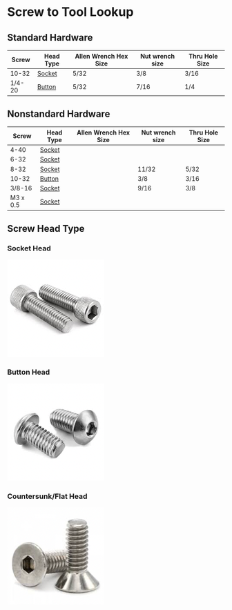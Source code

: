 # Screw to Tool Lookup

## Standard Hardware

| Screw  | Head Type              | Allen Wrench Hex Size | Nut wrench size | Thru Hole Size |
| ------ | ---------------------- | --------------------- | --------------- | -------------- |
| 10-32  | [Socket](#socket-head) | 5/32                  | 3/8             | 3/16           |
| 1/4-20 | [Button](#button-head)                 | 5/32                  | 7/16            | 1/4            |

## Nonstandard Hardware

| Screw    | Head Type              | Allen Wrench Hex Size | Nut wrench size | Thru Hole Size |
| -------- | ---------------------- | --------------------- | --------------- | -------------- |
| 4-40     | [Socket](#socket-head) |                       |                 |                |
| 6-32     | [Socket](#socket-head) |                       |                 |                |
| 8-32     | [Socket](#socket-head) |                       | 11/32           | 5/32           |
| 10-32    | [Button](#button-head) |                       | 3/8             | 3/16           |
| 3/8-16   | [Socket](#socket-head) |                       | 9/16            | 3/8            |
| M3 x 0.5 | [Socket](#socket-head) |                       |                 |                |

## Screw Head Type

### Socket Head

![alt text](../.images/Mechanical/Screw_to_Tool_Lookup/socket_head.png)

### Button Head

![alt text](../.images/Mechanical/Screw_to_Tool_Lookup/buttonhead.png)

### Countersunk/Flat Head

![alt text](../.images/Mechanical/Screw_to_Tool_Lookup/countersunk_head.png)
